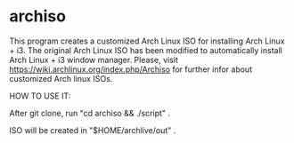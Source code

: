 # archiso

This program creates a customized Arch Linux ISO for installing Arch Linux + i3. The original Arch Linux ISO has been modified to automatically install Arch Linux + i3 window manager. Please, visit https://wiki.archlinux.org/index.php/Archiso for further infor about customized Arch linux ISOs.

HOW TO USE IT:

After git clone, run "cd archiso && ./script" .

ISO will be created in "$HOME/archlive/out" .

